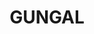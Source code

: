 ---
lastmod: '2025-04-06T06:05:20+00:00'
latitude: -32.248568
layout: suburb
longitude: 150.701949
postcode: '2333'
state: NSW
title: GUNGAL
url: /nsw/gungal/
---